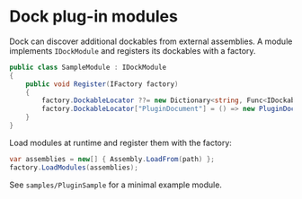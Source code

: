 # Dock plug-in modules

Dock can discover additional dockables from external assemblies. A module
implements `IDockModule` and registers its dockables with a factory.

```csharp
public class SampleModule : IDockModule
{
    public void Register(IFactory factory)
    {
        factory.DockableLocator ??= new Dictionary<string, Func<IDockable?>>();
        factory.DockableLocator["PluginDocument"] = () => new PluginDocument();
    }
}
```

Load modules at runtime and register them with the factory:

```csharp
var assemblies = new[] { Assembly.LoadFrom(path) };
factory.LoadModules(assemblies);
```

See `samples/PluginSample` for a minimal example module.

